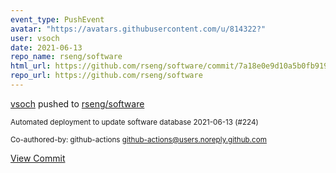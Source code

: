 ```yaml
---
event_type: PushEvent
avatar: "https://avatars.githubusercontent.com/u/814322?"
user: vsoch
date: 2021-06-13
repo_name: rseng/software
html_url: https://github.com/rseng/software/commit/7a18e0e9d10a5b0fb9199515835199645946b2d9
repo_url: https://github.com/rseng/software
---
```


<a href='https://github.com/vsoch' target='_blank'>vsoch</a> pushed to <a href='https://github.com/rseng/software' target='_blank'>rseng/software</a>

<small>Automated deployment to update software database 2021-06-13 (#224)

Co-authored-by: github-actions <github-actions@users.noreply.github.com></small>

<a href='https://github.com/rseng/software/commit/7a18e0e9d10a5b0fb9199515835199645946b2d9' target='_blank'>View Commit</a>